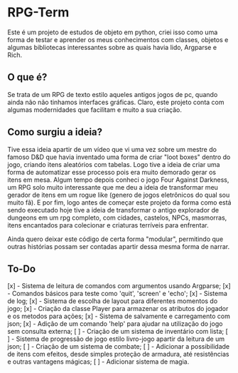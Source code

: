 # RPG-Term
Este é um projeto de estudos de objeto em python, criei isso como uma forma de testar e aprender os meus conhecimentos com classes, objetos e algumas bibliotecas interessantes sobre as quais havia lido, Argparse e Rich.

## O que é?

Se trata de um RPG de texto estilo aqueles antigos jogos de pc, quando ainda não não tinhamos interfaces gráficas. Claro, este projeto conta com algumas modernidades que facilitam e muito a sua criação.

## Como surgiu a ideia?

Tive essa ideia apartir de um vídeo que vi uma vez sobre um mestre do famoso D&D que havia inventado uma forma de criar "loot boxes" dentro do jogo, criando itens aleatórios com tabelas. Logo tive a ideia de criar uma forma de automatizar esse processo pois era muito demorado gerar os itens em mesa. Algum tempo depois conheci o jogo Four Against Darkness, um RPG solo muito interessante que me deu a ideia de transformar meu gerador de itens em um rogue like (genero de jogos eletrônicos do qual sou muito fã). E por fim, logo antes de começar este projeto da forma como está sendo executado hoje tive a ideia de transformar o antigo explorador de dungeons em um rpg completo, com cidades, castelos, NPCs, masmorras, itens encantados para colecionar e criaturas terríveis para enfrentar.

Ainda quero deixar este código de certa forma "modular", permitindo que outras histórias possam ser contadas apartir dessa mesma forma de narrar.

## To-Do

[x] - Sistema de leitura de comandos com argumentos usando Argparse;
[x] - Comandos básicos para teste como 'quit', 'screen' e 'echo';
[x] - Sistema de log;
[x] - Sistema de escolha de layout para diferentes momentos do jogo;
[x] - Criação da classe Player para armazenar os atributos do jogador e os metodos para ações;
[x] - Sistema de salvamente e carregamento com json;
[x] - Adição de um comando 'help' para ajudar na utilização do jogo sem consulta externa;
[ ] - Criação de um sistema de inventário com lista;
[ ] - Sistema de progressão de jogo estilo livro-jogo apartir da leitura de um json;
[ ] - Criação de um sistema de combate;
[ ] - Adicionar a possibilidade de itens com efeitos, desde simples proteção de armadura, até resistências e outras vantagens mágicas;
[ ] - Adicionar sistema de magia.